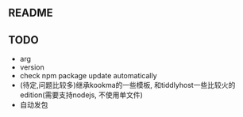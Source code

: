 ## README

## TODO

- arg
- version
- check npm package update automatically
- (待定,问题比较多)继承kookma的一些模板, 和tiddlyhost一些比较火的edition(需要支持nodejs, 不使用单文件)
- 自动发包
